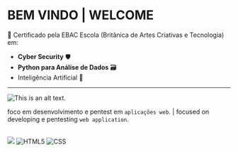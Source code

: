 # BEM VINDO |  WELCOME

📃 Certificado pela EBAC Escola (Britânica de Artes Criativas e Tecnologia) em:
-  **Cyber Security** 🛡
- **Python para Análise de Dados** 🗃
-  Inteligência Artificial 🧠
---
![This is an alt text.](https://i.pinimg.com/originals/36/2d/5c/362d5c55859146c0c7debfca296ad321.gif)

foco em desenvolvimento e pentest em `aplicações web`. | focused on developing e pentesting `web application`.
<div style="display: inline_block"><br/>
    <img src="https://img.shields.io/badge/Python-FFD43B?style=for-the-badge&logo=python&logoColor=blue">
    <img alt="HTML5" src="https://img.shields.io/badge/HTML5-E34F26?style=for-the-badge&logo=html5&logoColor=white"/>
    <img alt="CSS" src="https://img.shields.io/badge/CSS3-1572B6?style=for-the-badge&logo=css3&logoColor=white"/>
</div><br/>
